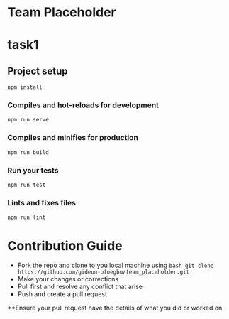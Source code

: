 # Team Placeholder
# task1

## Project setup
```
npm install
```

### Compiles and hot-reloads for development
```
npm run serve
```

### Compiles and minifies for production
```
npm run build
```

### Run your tests
```
npm run test
```

### Lints and fixes files
```
npm run lint
```

# Contribution Guide
- Fork the repo and clone to you local machine using ```bash git clone https://github.com/gideon-ofoegbu/team_placeholder.git```
- Make your changes or corrections 
- Pull first and resolve any conflict that arise 
- Push and create a pull request

**Ensure your pull request have the details of what you did or worked on
